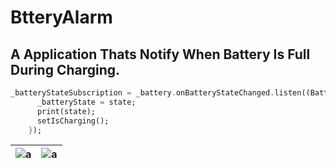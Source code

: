 # BtteryAlarm 
## A Application Thats Notify When Battery Is Full During Charging.
```dart 
_batteryStateSubscription = _battery.onBatteryStateChanged.listen((BatteryState state) {
      _batteryState = state;
      print(state);
      setIsCharging();
    });
````

![a](asset/images/a.jpg) | ![a](asset/images/a.jpg)
------------------------------------|-----------------------------------
